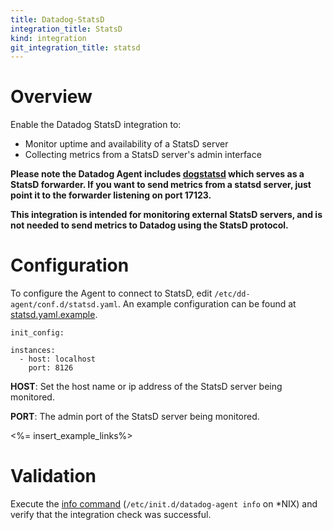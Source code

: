 ```yaml
---
title: Datadog-StatsD
integration_title: StatsD
kind: integration
git_integration_title: statsd
---
```


# Overview

Enable the Datadog StatsD integration to:

  * Monitor uptime and availability of a StatsD server
  * Collecting metrics from a StatsD server's admin interface

**Please note the Datadog Agent includes [dogstatsd](http://docs.datadoghq.com/guides/dogstatsd/) which serves as a StatsD forwarder. If you want to send metrics from a statsd server, just point it to the forwarder listening on port 17123.**

**This integration is intended for monitoring external StatsD servers, and is not needed to send metrics to Datadog using the StatsD protocol.**

# Configuration

To configure the Agent to connect to StatsD, edit `/etc/dd-agent/conf.d/statsd.yaml`.
An example configuration can be found at [statsd.yaml.example](https://github.com/gphat/dd-agent/blob/master/conf.d/statsd.yaml.example).

    init_config:

    instances:
      - host: localhost
        port: 8126


**HOST**: Set the host name or ip address of the StatsD server being monitored.

**PORT**: The admin port of the StatsD server being monitored.

<%= insert_example_links%>

# Validation

Execute the [info command](http://docs.datadoghq.com/guides/basic_agent_usage/) (`/etc/init.d/datadog-agent info` on *NIX) and verify that the integration check was successful.
